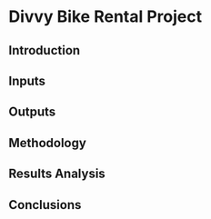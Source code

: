 # Divvy Bike Rental Project

## Introduction

## Inputs

## Outputs

## Methodology

## Results Analysis

## Conclusions
